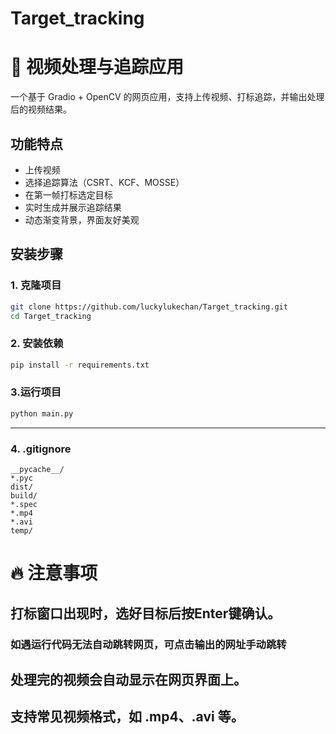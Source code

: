 # Target_tracking
# 🎯 视频处理与追踪应用

一个基于 Gradio + OpenCV 的网页应用，支持上传视频、打标追踪，并输出处理后的视频结果。

## 功能特点

- 上传视频
- 选择追踪算法（CSRT、KCF、MOSSE）
- 在第一帧打标选定目标
- 实时生成并展示追踪结果
- 动态渐变背景，界面友好美观

## 安装步骤

### 1. 克隆项目
```bash
git clone https://github.com/luckylukechan/Target_tracking.git
cd Target_tracking
```

### 2. 安装依赖
```bash
pip install -r requirements.txt
```

### 3.运行项目
```bash
python main.py
```


---

### 4. .gitignore

```gitignore
__pycache__/
*.pyc
dist/
build/
*.spec
*.mp4
*.avi
temp/
```

# 🔥 注意事项
## 打标窗口出现时，选好目标后按Enter键确认。
### 如遇运行代码无法自动跳转网页，可点击输出的网址手动跳转
## 处理完的视频会自动显示在网页界面上。
## 支持常见视频格式，如 .mp4、.avi 等。
